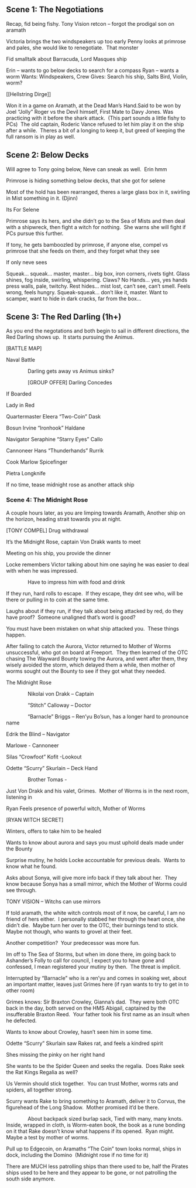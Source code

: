 ## Scene 1: The Negotiations

Recap, fid being fishy.
Tony Vision retcon – forgot the prodigal son on aramath

Victoria brings the two windspeakers up too early
Penny looks at primrose and pales, she would like to renegotiate.  That monster

Fid smalltalk about Barracuda, Lord Masques ship

Erin – wants to go below decks to search for a compass
Ryan – wants a worm
Wants: Windspeakers, Crew
Gives: Search his ship, Salts Bird, Violin, worm?

[[Hellstring Dirge]]

Won it in a game on Aramath, at the Dead Man’s Hand.Said to be won by Joel “Jolly” Roger vs the Devil himself, First Mate to Davy Jones. Was practicing with it before the shark attack.  (This part sounds a little fishy to PCs)  The old captain, Roderic Vance refused to let him play it on the ship after a while.  Theres a bit of a longing to keep it, but greed of keeping the full ransom is in play as well.

## Scene 2: Below Decks

Will agree to Tony going below, Neve can sneak as well.  Erin hmm

Primrose is hiding something below decks, that she got for selene

Most of the hold has been rearranged, theres a large glass box in it, swirling in Mist something in it. (Djinn)



Its For Selene

Primrose says its hers, and she didn’t go to the Sea of Mists and then deal with a shipwreck, then fight a witch for nothing.  She warns she will fight if PCs pursue this further.

If tony, he gets bamboozled by primrose, if anyone else, compel vs primrose that she feeds on them, and they forget what they see

If only neve sees

Squeak… squeak… master, master… big box, iron corners, rivets tight. Glass shines, fog inside, swirling, whispering. Claws? No Hands… yes, yes hands press walls, pale, twitchy. Rest hides… mist lost, can’t see, can’t smell. Feels wrong, feels hungry. Squeak-squeak… don’t like it, master. Want to scamper, want to hide in dark cracks, far from the box…

## Scene 3: The Red Darling (1h+)

As you end the negotations and both begin to sail in different directions, the Red Darling shows up.  It starts pursuing the Animus.

[BATTLE MAP]

Naval Battle

               Darling gets away vs Animus sinks?

               [GROUP OFFER] Darling Concedes

If Boarded

Lady in Red

Quartermaster Eleera “Two-Coin” Dask

Bosun Irvine “Ironhook” Haldane

Navigator Seraphine “Starry Eyes” Callo

Cannoneer Hans “Thunderhands” Rurrik

Cook Marlow Spicefinger

Pietra Longknife

If no time, tease midnight rose as another attack ship

### Scene 4: The Midnight Rose

A couple hours later, as you are limping towards Aramath, Another ship on the horizon, heading strait towards you at night.

[TONY COMPEL] Drug withdrawal

It’s the Midnight Rose, captain Von Drakk wants to meet

Meeting on his ship, you provide the dinner

Locke remembers Victor talking about him one saying he was easier to deal with when he was impressed.

               Have to impress him with food and drink

If they run, hard rolls to escape.  If they escape, they dnt see who, will be there or pulling in to coin at the same time.

Laughs about if they run, if they talk about being attacked by red, do they have proof?  Someone unaligned that’s word is good?

You must have been mistaken on what ship attacked you.  These things happen.

After failing to catch the Aurora, Victor returned to Mother of Worms unsuccessful, who got on board at Freeport.  They then learned of the OTC chasing The Wayward Bounty towing the Aurora, and went after them, they wisely avoided the storm, which delayed them a while, then mother of worms sought out the Bounty to see if they got what they needed.

The Midnight Rose

               Nikolai von Drakk – Captain

               “Stitch” Calloway – Doctor

               “Barnacle” Briggs – Ren’yu Bo’sun, has a longer hard to pronounce name

Edrik the Blind – Navigator

Marlowe - Cannoneer

Silas “Crowfoot” Kofit -Lookout

Odette “Scurry” Skurlain – Deck Hand

               Brother Tomas -

Just Von Drakk and his valet, Grimes.  Mother of Worms is in the next room, listening in

Ryan Feels presence of powerful witch, Mother of Worms

[RYAN WITCH SECRET]

Winters, offers to take him to be healed

Wants to know about aurora and says you must uphold deals made under the Bounty

Surprise mutiny, he holds Locke accountable for previous deals.  Wants to know what he found.

Asks about Sonya, will give more info back if they talk about her.  They know because Sonya has a small mirror, which the Mother of Worms could see through.

TONY VISION – Witchs can use mirrors

If told aramath, the white witch controls most of it now, be careful, I am no friend of hers either.  I personally stabbed her through the heart once, she didn’t die.  Maybe turn her over to the OTC, their burnings tend to stick.  Maybe not though, who wants to grovel at their feet.

Another competition?  Your predecessor was more fun.

Im off to The Sea of Storms, but when im done there, im going back to Ashander’s Folly to call for council, I expect you to have gone and confessed, I mean registered your mutiny by then.  The threat is implicit.

Interrupted by “Barnacle” who is a ren’yu and comes in soaking wet, about an important matter, leaves just Grimes here (if ryan wants to try to get in to other room)

Grimes knows: Sir Braxton Crowley, Gianna’s dad.  They were both OTC back in the day, both served on the HMS Abigail, captained by the insufferable Braxton Reed.  Your father took his first name as an insult when he defected.

Wants to know about Crowley, hasn’t seen him in some time.

Odette “Scurry” Skurlain saw Rakes rat, and feels a kindred spirit

Shes missing the pinky on her right hand

She wants to be the Spider Queen and seeks the regalia.  Does Rake seek the Rat Kings Regalia as well? 

Us Vermin should stick together.  You can trust Mother, worms rats and spiders, all together strong.

Scurry wants Rake to bring something to Aramath, deliver it to Corvus, the figurehead of the Long Shadow.  Mother promised it’d be there.

               About backpack sized burlap sack, Tied with many, many knots.  Inside, wrapped in cloth, is Worm-eaten book, the book as a rune bonding on it that Rake doesn’t know what happens if its opened.  Ryan might.  Maybe a test by mother of worms.

Pull up to Edgecoin, on Aramaths “The Coin” town looks normal, ships in dock, including the Domino  (Midnight rose if no time for it)

There are MUCH less patrolling ships than there used to be, half the Pirates ships used to be here and they appear to be gone, or not patrolling the south side anymore.
